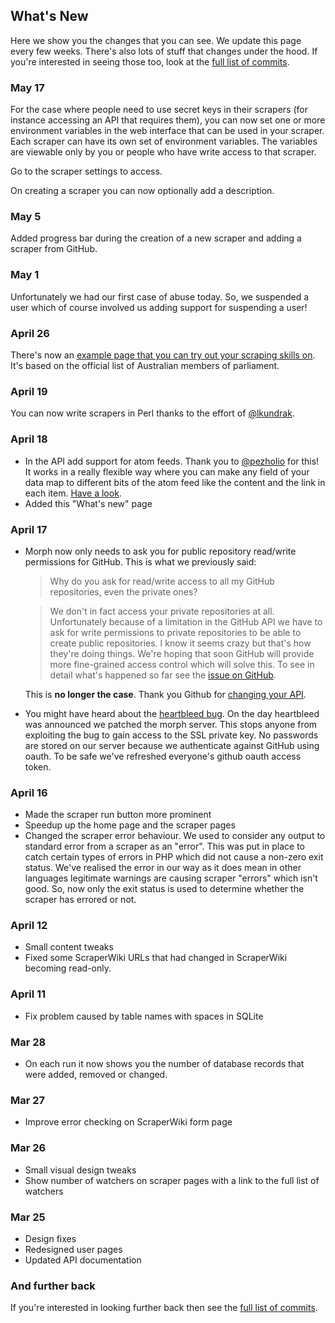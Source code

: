 ## What's New
Here we show you the changes that you can see. We update this page every few weeks.
There's also lots of stuff that changes under the
hood. If you're interested in seeing those too, look at the
[full list of commits](https://github.com/openaustralia/morph/commits/master).

### May 17
For the case where people need to use secret keys in their scrapers (for instance
accessing an API that requires them), you can now set one or more environment variables in the
web interface that can be used in your scraper. Each scraper can have its own set
of environment variables. The variables are viewable only by
you or people who have write access to that scraper.

Go to the scraper settings to access.

On creating a scraper you can now optionally add a description.

### May 5
Added progress bar during the creation of a new scraper and adding a scraper from GitHub.

### May 1
Unfortunately we had our first case of abuse today. So, we suspended a user which of course
involved us adding support for suspending a user!

### April 26
There's now an [example page that you can try out your scraping skills on](#{examples_australian_members_of_parliament_documentation_index_path}). It's based on the official
list of Australian members of parliament.

### April 19
You can now write scrapers in Perl thanks to the effort of [@lkundrak](/lkundrak).

### April 18
* In the API add support for atom feeds. Thank you to [@pezholio](https://github.com/pezholio) for this!
  It works in a really flexible way where you can make any field of your data map to different
  bits of the atom feed like the content and the link in each item. [Have a look](#{api_documentation_index_path}).
* Added this "What's new" page

### April 17
* Morph now only needs to ask you for public repository read/write permissions for GitHub.
  This is what we previously said:

  > Why do you ask for read/write access to all my GitHub repositories, even the private ones?

  > We don't in fact access your private repositories at all. Unfortunately because of a limitation
  > in the GitHub API we have to ask for write permissions to private repositories to be able to
  > create public repositories. I know it seems crazy but that's how they're doing things. We're
  > hoping that soon GitHub will provide more fine-grained access control which will solve this.
  > To see in detail what's happened so far see the
  > [issue on GitHub](https://github.com/openaustralia/morph/issues/230).

  This is **no longer the case**. Thank you Github for
  [changing your API](https://developer.github.com/changes/2014-04-04-create-public-repo-without-repo-scope/).

* You might have heard about the [heartbleed bug](http://heartbleed.com/). On the day heartbleed was
  announced we patched the morph server. This stops anyone from exploiting the bug to gain
  access to the SSL private key. No passwords are stored on our server because we authenticate
  against GitHub using oauth. To be safe we've refreshed everyone's github oauth access token.

### April 16
* Made the scraper run button more prominent
* Speedup up the home page and the scraper pages
* Changed the scraper error behaviour. We used to consider any output to standard error from
  a scraper as an "error". This was put in place to catch certain types of errors in PHP
  which did not cause a non-zero exit status. We've realised the error in our way as it does
  mean in other languages legitimate warnings are causing scraper "errors" which isn't good.
  So, now only the exit status is used to determine whether the scraper has errored or not.

### April 12
* Small content tweaks
* Fixed some ScraperWiki URLs that had changed in ScraperWiki becoming read-only.

### April 11
* Fix problem caused by table names with spaces in SQLite

### Mar 28
* On each run it now shows you the number of database records that were added, removed or changed.

### Mar 27
* Improve error checking on ScraperWiki form page

### Mar 26
* Small visual design tweaks
* Show number of watchers on scraper pages with a link to the full list of watchers

### Mar 25
* Design fixes
* Redesigned user pages
* Updated API documentation

### And further back

If you're interested in looking further back then see the [full list of commits](https://github.com/openaustralia/morph/commits/master).
